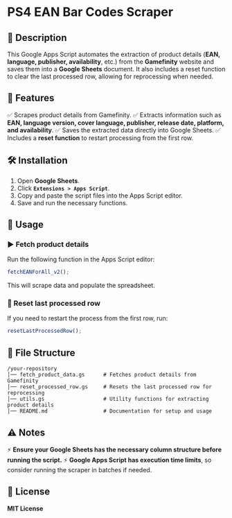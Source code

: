# PS4 EAN Bar Codes Scraper

## 📌 Description
This Google Apps Script automates the extraction of product details (**EAN, language, publisher, availability**, etc.) from the **Gamefinity** website and saves them into a **Google Sheets** document. It also includes a reset function to clear the last processed row, allowing for reprocessing when needed.

## 🚀 Features
✅ Scrapes product details from Gamefinity.
✅ Extracts information such as **EAN, language version, cover language, publisher, release date, platform, and availability**.
✅ Saves the extracted data directly into Google Sheets.
✅ Includes a **reset function** to restart processing from the first row.

## 🛠 Installation
1. Open **Google Sheets**.
2. Click **`Extensions > Apps Script`**.
3. Copy and paste the script files into the Apps Script editor.
4. Save and run the necessary functions.

## 📖 Usage
### ▶️ Fetch product details
Run the following function in the Apps Script editor:
```javascript
fetchEANForAll_v2();
```
This will scrape data and populate the spreadsheet.

### 🔄 Reset last processed row
If you need to restart the process from the first row, run:
```javascript
resetLastProcessedRow();
```

## 📂 File Structure
```
/your-repository
│── fetch_product_data.gs      # Fetches product details from Gamefinity
│── reset_processed_row.gs     # Resets the last processed row for reprocessing
│── utils.gs                   # Utility functions for extracting product details
│── README.md                  # Documentation for setup and usage
```

## ⚠️ Notes
⚡ **Ensure your Google Sheets has the necessary column structure before running the script.**
⚡ **Google Apps Script has execution time limits**, so consider running the scraper in batches if needed.

## 📜 License
**MIT License**

